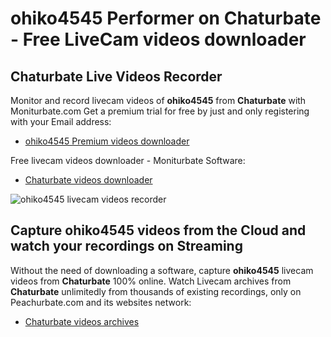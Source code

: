 # ohiko4545 Performer on Chaturbate - Free LiveCam videos downloader

## Chaturbate Live Videos Recorder

Monitor and record livecam videos of **ohiko4545** from **Chaturbate** with Moniturbate.com
Get a premium trial for free by just and only registering with your Email address:
* [ohiko4545 Premium videos downloader](https://moniturbate.com/request-demo-licence-key.html)

Free livecam videos downloader - Moniturbate Software:
* [Chaturbate videos downloader](https://moniturbate.com/moniturbate-download-software.html)

![ohiko4545 livecam videos recorder](https://peachurnet.com/templates/moniturbate-software.png)


## Capture ohiko4545 videos from the Cloud and watch your recordings on Streaming

Without the need of downloading a software, capture **ohiko4545** livecam videos from **Chaturbate** 100% online.
Watch Livecam archives from **Chaturbate** unlimitedly from thousands of existing recordings, only on Peachurbate.com and its websites network:
* [Chaturbate videos archives](https://peachurnet.com/)